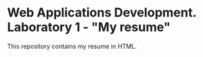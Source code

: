<h1>Web Applications Development. Laboratory 1 - "My resume"</h1>
<p>This repository contains my resume in HTML.</p>